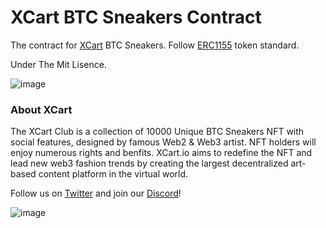 # XCart BTC Sneakers Contract

The contract for [XCart](https://xcart.io) BTC Sneakers. Follow [ERC1155](https://eips.ethereum.org/EIPS/eip-1155) token standard.

Under The Mit Lisence.

![image](https://xcart.io/_nuxt/banner.c74db615.png)


### About XCart

The XCart Club is a collection of 10000 Unique BTC Sneakers NFT with social features, designed by famous Web2 & Web3 artist. NFT holders will enjoy numerous rights and benfits. XCart.io aims to redefine the NFT and lead new web3 fashion trends by creating the largest decentralized art-based content platform in the virtual world.

Follow us on [Twitter](https://twitter.com/Xcart_Labs) and join our [Discord](https://discord.com/invite/yK5zAMWBkr)!

![image](https://xcart.io/images/shoes/3.png)


